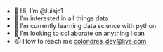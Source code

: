 - 👋 Hi, I’m @luisjc1
- 👀 I’m interested in all things data
- 🌱 I’m currently learning data science with python
- 💞️ I’m looking to collaborate on anything I can
- 📫 How to reach me colondres_dev@live.com

<!---
luisjc1/luisjc1 is a ✨ special ✨ repository because its `README.md` (this file) appears on your GitHub profile.
You can click the Preview link to take a look at your changes.
--->
